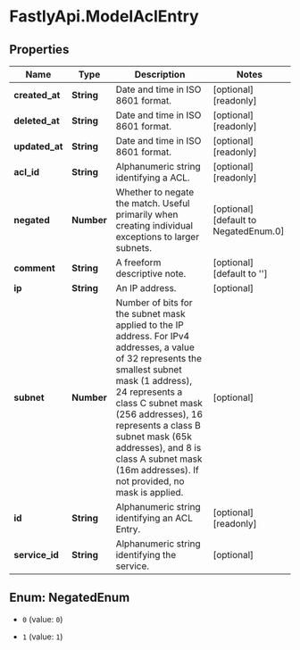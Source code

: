 # FastlyApi.ModelAclEntry

## Properties

Name | Type | Description | Notes
------------ | ------------- | ------------- | -------------
**created_at** | **String** | Date and time in ISO 8601 format. | [optional] [readonly] 
**deleted_at** | **String** | Date and time in ISO 8601 format. | [optional] [readonly] 
**updated_at** | **String** | Date and time in ISO 8601 format. | [optional] [readonly] 
**acl_id** | **String** | Alphanumeric string identifying a ACL. | [optional] [readonly] 
**negated** | **Number** | Whether to negate the match. Useful primarily when creating individual exceptions to larger subnets. | [optional] [default to NegatedEnum.0]
**comment** | **String** | A freeform descriptive note. | [optional] [default to &#39;&#39;]
**ip** | **String** | An IP address. | [optional] 
**subnet** | **Number** | Number of bits for the subnet mask applied to the IP address.  For IPv4 addresses, a value of 32 represents the smallest subnet mask (1 address), 24 represents a class C subnet mask (256 addresses), 16 represents a class B subnet mask (65k addresses),  and 8 is class A subnet mask (16m addresses). If not provided, no mask is applied. | [optional] 
**id** | **String** | Alphanumeric string identifying an ACL Entry. | [optional] [readonly] 
**service_id** | **String** | Alphanumeric string identifying the service. | [optional] 



## Enum: NegatedEnum


* `0` (value: `0`)

* `1` (value: `1`)




